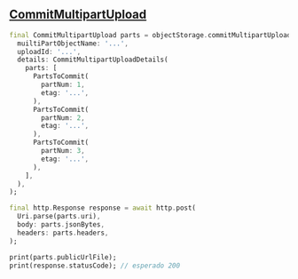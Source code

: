 ## [CommitMultipartUpload](https://docs.oracle.com/en-us/iaas/api/#/pt/objectstorage/20160918/MultipartUpload/CommitMultipartUpload)

```dart
final CommitMultipartUpload parts = objectStorage.commitMultipartUpload(
  muiltiPartObjectName: '...',
  uploadId: '...',
  details: CommitMultipartUploadDetails(
    parts: [
      PartsToCommit(
        partNum: 1, 
        etag: '...',
      ),
      PartsToCommit(
        partNum: 2, 
        etag: '...',
      ),
      PartsToCommit(
        partNum: 3, 
        etag: '...',
      ),
    ],
  ),
);

final http.Response response = await http.post(
  Uri.parse(parts.uri),
  body: parts.jsonBytes,
  headers: parts.headers,
);

print(parts.publicUrlFile);
print(response.statusCode); // esperado 200
```